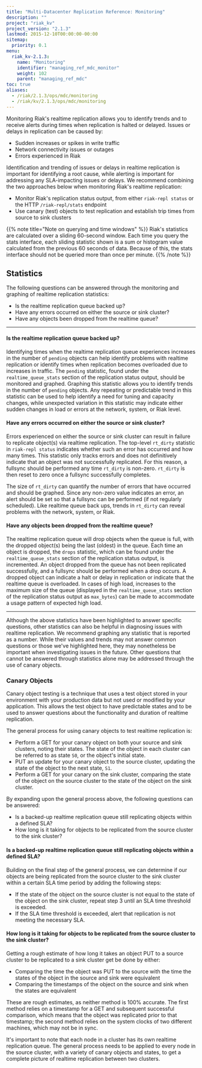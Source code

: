 ```yaml
---
title: "Multi-Datacenter Replication Reference: Monitoring"
description: ""
project: "riak_kv"
project_version: "2.1.3"
lastmod: 2015-12-10T00:00:00-00:00
sitemap:
  priority: 0.1
menu:
  riak_kv-2.1.3:
    name: "Monitoring"
    identifier: "managing_ref_mdc_monitor"
    weight: 102
    parent: "managing_ref_mdc"
toc: true
aliases:
  - /riak/2.1.3/ops/mdc/monitoring
  - /riak/kv/2.1.3/ops/mdc/monitoring
---
```


Monitoring Riak's realtime replication allows you to identify trends and
to receive alerts during times when replication is halted or delayed.
Issues or delays in replication can be caused by:

* Sudden increases or spikes in write traffic
* Network connectivity issues or outages
* Errors experienced in Riak

Identification and trending of issues or delays in realtime replication
is important for identifying a root cause, while alerting is important
for addressing any SLA-impacting issues or delays. We recommend
combining the two approaches below when monitoring Riak's realtime
replication:

* Monitor Riak's replication status output, from either `riak-repl
  status` or the HTTP `/riak-repl/stats` endpoint
* Use canary (test) objects to test replication and establish trip times
  from source to sink clusters

{{% note title="Note on querying and time windows" %}}
Riak's statistics are calculated over a sliding 60-second window. Each time
you query the stats interface, each sliding statistic shown is a sum or
histogram value calculated from the previous 60 seconds of data. Because of
this, the stats interface should not be queried more than once per minute.
{{% /note %}}

## Statistics

The following questions can be answered through the monitoring and
graphing of realtime replication statistics:

* Is the realtime replication queue backed up?
* Have any errors occurred on either the source or sink cluster?
* Have any objects been dropped from the realtime queue?

---

#### Is the realtime replication queue backed up?

Identifying times when the realtime replication queue experiences
increases in the number of `pending` objects can help identify problems
with realtime replication or identify times when replication becomes
overloaded due to increases in traffic. The `pending` statistic, found
under the `realtime_queue_stats` section of the replication status
output, should be monitored and graphed. Graphing this statistic allows
you to identify trends in the number of `pending` objects. Any repeating
or predictable trend in this statistic can be used to help identify a
need for tuning and capacity changes, while unexpected variation in this
statistic may indicate either sudden changes in load or errors at the
network, system, or Riak level.

#### Have any errors occurred on either the source or sink cluster?

Errors experienced on either the source or sink cluster can result in
failure to replicate object(s) via realtime replication. The top-level
`rt_dirty` statistic in `riak-repl status` indicates whether such an
error has occurred and how many times. This statistic only tracks
errors and does not definitively indicate that an object was not
successfully replicated. For this reason, a fullsync should be performed
any time `rt_dirty` is non-zero. `rt_dirty` is then reset to zero once a
fullsync successfully completes.

The size of `rt_dirty` can quantify the number of errors that have
occurred and should be graphed. Since any non-zero value indicates an
error, an alert should be set so that a fullsync can be performed (if
not regularly scheduled). Like realtime queue back ups, trends in
`rt_dirty` can reveal problems with the network, system, or Riak.

#### Have any objects been dropped from the realtime queue?

The realtime replication queue will drop objects when the queue is full,
with the dropped object(s) being the last (oldest) in the queue. Each
time an object is dropped, the `drops` statistic, which can be found
under the `realtime_queue_stats` section of the replication status
output, is incremented. An object dropped from the queue has not been
replicated successfully, and a fullsync should be performed when a drop
occurs. A dropped object can indicate a halt or delay in replication or
indicate that the realtime queue is overloaded. In cases of high load,
increases to the maximum size of the queue (displayed in the
`realtime_queue_stats` section of the replication status output as
`max_bytes`) can be made to accommodate a usage pattern of expected high
load.

---

Although the above statistics have been highlighted to answer specific
questions, other statistics can also be helpful in diagnosing issues
with realtime replication. We recommend graphing any statistic that is
reported as a number. While their values and trends may not answer
common questions or those we've highlighted here, they may nonetheless
be important when investigating issues in the future. Other questions
that cannot be answered through statistics alone may be addressed
through the use of canary objects.

### Canary Objects

Canary object testing is a technique that uses a test object stored in
your environment with your production data but not used or modified by
your application. This allows the test object to have predictable states
and to be used to answer questions about the functionality and duration
of realtime replication.

The general process for using canary objects to test realtime replication is:

* Perform a GET for your canary object on both your source and sink
  clusters, noting their states. The state of the object in each cluster
  can be referred to as state `S0`, or the object's initial state.
* PUT an update for your canary object to the source cluster, updating
  the state of the object to the next state, `S1`.
* Perform a GET for your canary on the sink cluster, comparing the state
  of the object on the source cluster to the state of the object on the
  sink cluster.

By expanding upon the general process above, the following questions can
be answered:

* Is a backed-up realtime replication queue still replicating objects
  within a defined SLA?
* How long is it taking for objects to be replicated from the source
  cluster to the sink cluster?

#### Is a backed-up realtime replication queue still replicating objects within a defined SLA?

Building on the final step of the general process, we can determine if
our objects are being replicated from the source cluster to the sink
cluster within a certain SLA time period by adding the following steps:

- If the state of the object on the source cluster is not equal to the
  state of the object on the sink cluster, repeat step 3 until an SLA
  time threshold is exceeded.
- If the SLA time threshold is exceeded, alert that replication is not
  meeting the necessary SLA.

#### How long is it taking for objects to be replicated from the source cluster to the sink cluster?

Getting a rough estimate of how long it takes an object PUT to a source
cluster to be replicated to a sink cluster get be done by either:

* Comparing the time the object was PUT to the source with the time the
  states of the object in the source and sink were equivalent
* Comparing the timestamps of the object on the source and sink when the
  states are equivalent

These are rough estimates, as neither method is 100% accurate. The first
method relies on a timestamp for a GET and subsequent successful
comparison, which means that the object was replicated prior to that
timestamp; the second method relies on the system clocks of two
different machines, which may not be in sync.

It's important to note that each node in a cluster has its own realtime
replication queue. The general process needs to be applied to every
node in the source cluster, with a variety of canary objects and states,
to get a complete picture of realtime replication between two clusters.

